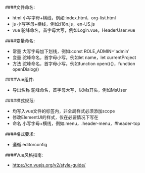 ####文件命名:
- html 小写字母+横线，例如:index.html，org-list.html
- js 小写字母+横线，例如:i18n.js，en-US.js
- vue 驼峰命名，首字母大写，例如Login.vue，HeaderUser.vue

####变量命名:
- 常量 大写字母加下划线，例如:const ROLE_ADMIN='admin'
- 变量 驼峰命名，首字母小写，例如let name，let currentProject
- 方法 驼峰命名，首字母小写，例如function open(){}，function openDialog()

####Vue组件:
- 导出名称 驼峰命名，首字母大写，以Ms开头，例如MsUser

####样式规范:
- 均写入vue文件的<style scope></style>标签内，非全局样式必须添加scope
- 修改ElementUI的样式，仅在必要情况下写在<style></style>
- 命名 小写字母+横线，例如.menu，.header-menu，#header-top

####格式要求:
- 遵循.editorconfig

####Vue风格指南:
- https://cn.vuejs.org/v2/style-guide/
